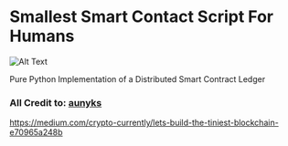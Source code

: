 # Smallest Smart Contact Script For Humans

![Alt Text](https://github.com/whs2k/EtheriumForHumans/blob/master/Create20Contracts.gif)

Pure Python Implementation of a Distributed Smart Contract Ledger
### All Credit to: [aunyks](https://twitter.com/aunyks)
https://medium.com/crypto-currently/lets-build-the-tiniest-blockchain-e70965a248b
